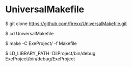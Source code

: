 # UniversalMakefile


$ git clone https://github.com/firexx/UniversalMakefile.git

$ cd UniversalMakefile

$ make -C ExeProject/ -f Makefile

$ LD_LIBRARY_PATH=DllProject/bin/debug ExeProject/bin/debug/ExeProject
